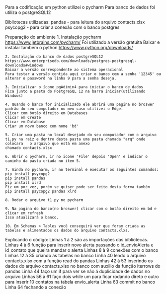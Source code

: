 
Para a codificação em python utilizei o pycharm
Para banco de dados foi utiliza o postgreSQL12

Bibliotecas utilizadas:
	pandas - para leitura do arquivo contacts.xlsx
	psycopg2 - para criar a conexão com o banco postgres

Preparação do ambiente
	1. Instalação pycharm https://www.jetbrains.com/pycharm/
	Foi utilizado a versão gratuita
	Baixar e instalar também o python https://www.python.org/downloads/
	
	2. Instalação do banco de dados postgreSQL12 https://www.enterprisedb.com/downloads/postgres-postgresql-downloads#windows
	Baixar a versão correspondente ao sistema operacional
	Para testar a versão contida aqui criar o banco com a senha '12345' ou alterar o password na linha 9 para a senha deseja.

	3. Inicializar o ícone pgAdimin4 para iniciar o banco de dados
	Fica junto a pasta do PostgreSQL 12 na barra iniciar(utilizando Windows)

	4. Quando o banco for inicializado ele abrirá uma pagina no broswer padrão do seu computador no meu caso utilizei o Edge.
	Clicar com botão direito em Databases
	Clicar em Create
	Clicar em Database
	Criar um novo banco com nome 'bd'

	5. Criar uma pasta no local desejado do seu computador com o arquivo t1.py na raiz e dentro desta pasta uma pasta chamada "arq" onde colocara	o arquivo que está em anexo
	chamado contacts.xlsx

	6. Abrir o pycharm, ir no icone 'File' depois 'Open' e indicar o caminho da pasta criada no item 5.

	7. Ainda no pycharm, ir no terminal e executar os seguintes comandos:
	pip install psycopg2
	pip install pandas
	pip install xlrd
	Fiz um por vez, porém se quiser pode ser feito desta forma também
	pip install psycopg2 pandas xlrd

	8. Rodar o arquivo t1.py no pycharm

	9. Na pagina do banco(no broswer) clicar com o botão direito em bd e clicar em refresh
	Isso atualizará o banco.

	10. Em Schemas > Tables você conseguirá ver que foram criada as tabelas e alimentados os dados do arquivo contacts.xlxs.

Explicando o código:
	Linhas 1 à 2 são as importações das bibliotecas.
	Linhas 4 à 6 função para inserir novo alerta passando o id_envioAlerta e id_contato que queira mandar o alerta
	Linhas 8 à 9 conexões com o banco
	Linhas 12 à 35 criando as tabelas no banco
	Linha 40 lendo o arquivo contacts.xlsx com a função read do pandas
	Linhas 42 à 53 inserindo os dados do arquivo contacts.xlsx no banco com auxilio da função iterrows do pandas
	Linha 44 faço um if para ver se não á duplicidade de dados no arquivo
	Linhas 56 à 61 faço dois while um para ficar rodando direto e outro para inserir 10 contatos na tabela envio_alerta
	Linha 63 commit no banco
	Linha 64 fechando a conexão




	
